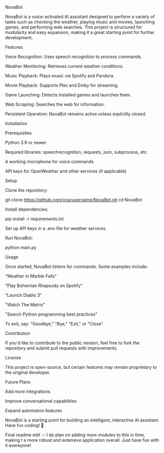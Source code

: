 NovaBot

NovaBot is a voice-activated AI assistant designed to perform a variety of tasks such as checking the weather, playing music and movies, launching games, and performing web searches. This project is structured for modularity and easy expansion, making it a great starting point for further development.

Features

Voice Recognition: Uses speech recognition to process commands.

Weather Monitoring: Retrieves current weather conditions.

Music Playback: Plays music via Spotify and Pandora.

Movie Playback: Supports Plex and Emby for streaming.

Game Launching: Detects installed games and launches them.

Web Scraping: Searches the web for information.

Persistent Operation: NovaBot remains active unless explicitly closed.

Installation

Prerequisites

Python 3.9 or newer

Required libraries: speechrecognition, requests, json, subprocess, etc.

A working microphone for voice commands

API keys for OpenWeather and other services (if applicable)

Setup

Clone the repository:

git clone https://github.com/yourusername/NovaBot.git
cd NovaBot

Install dependencies:

pip install -r requirements.txt

Set up API keys in a .env file for weather services.

Run NovaBot:

python main.py

Usage

Once started, NovaBot listens for commands. Some examples include:

"Weather in Marble Falls"

"Play Bohemian Rhapsody on Spotify"

"Launch Diablo 3"

"Watch The Matrix"

"Search Python programming best practices"

To exit, say: "Goodbye," "Bye," "Exit," or "Close"

Contribution

If you'd like to contribute to the public version, feel free to fork the repository and submit pull requests with improvements.

License

This project is open-source, but certain features may remain proprietary to the original developer.

Future Plans

Add more integrations

Improve conversational capabilities

Expand automation features

NovaBot is a starting point for building an intelligent, interactive AI assistant. Have fun coding! 🚀

Final readme edit -- I do plan on adding more modules to this in time, making t a more robust and extensive application overall. Just have fun with it evereyone!

